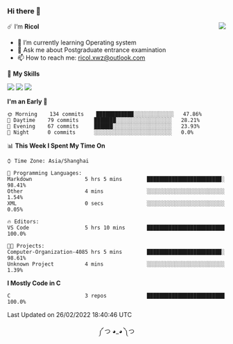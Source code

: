### Hi there 👋

<a href="#">
  <img align="right" src="https://github-readme-stats.vercel.app/api?username=Ricolxwz&count_private=true&show_icons=true&theme=prussian" />
</a>

☄️ I‘m **Ricol**

- 🌱 I’m currently learning Operating system
- 💬 Ask me about Postgraduate entrance examination
- 📫 How to reach me: ricol.xwz@outlook.com

🌟 **My Skills**

![](https://img.shields.io/badge/-Git-000000?style=flat-square&logo=git&logoColor=fff)
![](https://img.shields.io/badge/-C-3e74a2?style=flat-square&logo=C&logoColor=fff)
![](https://img.shields.io/badge/-Python-4fc08d?style=flat-square&logo=python&logoColor=fff)

<!--START_SECTION:waka-->
**I'm an Early 🐤** 

```text
🌞 Morning    134 commits    ████████████░░░░░░░░░░░░░   47.86% 
🌆 Daytime    79 commits     ███████░░░░░░░░░░░░░░░░░░   28.21% 
🌃 Evening    67 commits     ██████░░░░░░░░░░░░░░░░░░░   23.93% 
🌙 Night      0 commits      ░░░░░░░░░░░░░░░░░░░░░░░░░   0.0%

```


📊 **This Week I Spent My Time On** 

```text
⌚︎ Time Zone: Asia/Shanghai

💬 Programming Languages: 
Markdown                 5 hrs 5 mins        ████████████████████████░   98.41% 
Other                    4 mins              ░░░░░░░░░░░░░░░░░░░░░░░░░   1.54% 
XML                      0 secs              ░░░░░░░░░░░░░░░░░░░░░░░░░   0.05%

🔥 Editors: 
VS Code                  5 hrs 10 mins       █████████████████████████   100.0%

🐱‍💻 Projects: 
Computer-Organization-4085 hrs 5 mins        ████████████████████████░   98.61% 
Unknown Project          4 mins              ░░░░░░░░░░░░░░░░░░░░░░░░░   1.39%

```

**I Mostly Code in C** 

```text
C                        3 repos             █████████████████████████   100.0%

```



 Last Updated on 26/02/2022 18:40:46 UTC
<!--END_SECTION:waka-->

<div align="center">
༼ つ ◕_◕ ༽つ
</div>

